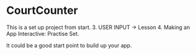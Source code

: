 # CourtCounter
This is a set up project from start.
3. USER INPUT -> Lesson 4. Making an App Interactive: Practise Set. 

It could be a good start point to build up your app.
